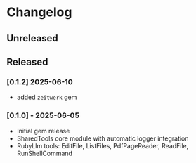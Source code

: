 # Changelog

## Unreleased

## Released

### [0.1.2] 2025-06-10
- added `zeitwerk` gem

### [0.1.0] - 2025-06-05
- Initial gem release
- SharedTools core module with automatic logger integration
- RubyLlm tools: EditFile, ListFiles, PdfPageReader, ReadFile, RunShellCommand
